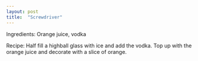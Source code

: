 ```yaml
---
layout: post
title:  "Screwdriver"
---
```


Ingredients: Orange juice, vodka

Recipe: Half fill a highball glass with ice and add the vodka. Top up with the orange juice and decorate with a slice of orange.
